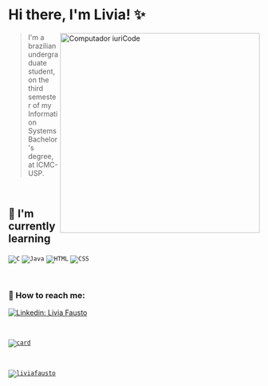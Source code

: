 # Hi there, I'm Livia! ✨

<img src="https://raw.githubusercontent.com/MicaelliMedeiros/micaellimedeiros/master/image/computer-illustration.png" min-width="400px" max-width="400px" width="400px" align="right" alt="Computador iuriCode">


> I'm a brazilian undergraduate student, on the third semester of my Information Systems Bachelor's degree, at ICMC-USP.


<br>

## 🌱 I'm currently learning
<code><img src="https://img.shields.io/badge/C-00599C?style=for-the-badge&logo=c&logoColor=white" alt="C"></code>
<code><img src="https://img.shields.io/badge/Java-ED8B00?style=for-the-badge&logo=java&logoColor=white" alt="Java"></code>
<code><img src="https://img.shields.io/badge/HTML5-E34F26?style=for-the-badge&logo=html5&logoColor=white" alt="HTML"></code>
<code><img src="https://img.shields.io/badge/CSS-239120?&style=for-the-badge&logo=css3&logoColor=white" alt="CSS"></code>

<br>

### 💬 How to reach me:

[![Linkedin: Livia Fausto](https://img.shields.io/badge/-liviafausto-blue?style=flat-square&logo=Linkedin&logoColor=white&link=https://www.linkedin.com/in/liviafausto/)](https://www.linkedin.com/in/liviafausto/)

<br>

<code>[![card](https://github-readme-stats.vercel.app/api?username=liviafausto&theme=tokyonight&show_icons=true)](https://github.com/anuraghazra/github-readme-stats)</code>

<br>

<code>[![liviafausto](https://github-readme-stats.vercel.app/api/top-langs/?username=liviafausto&hide=html&layout=compact&theme=tokyonight)](https://github.com/anuraghazra/github-readme-stats)</code>

